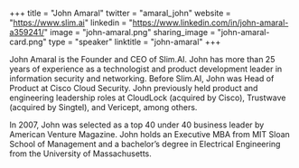 +++
title = "John Amaral"
twitter = "amaral_john"
website = "https://www.slim.ai"
linkedin = "https://www.linkedin.com/in/john-amaral-a359241/"
image = "john-amaral.png"
sharing_image = "john-amaral-card.png"
type = "speaker"
linktitle = "john-amaral"
+++

John Amaral is the Founder and CEO of Slim.AI. John has more than 25 years of experience as a technologist and product development leader in information security and networking. Before Slim.AI, John was Head of Product at Cisco Cloud Security. John previously held product and engineering leadership roles at CloudLock (acquired by Cisco), Trustwave (acquired by Singtel), and Vericept, among others.

In 2007, John was selected as a top 40 under 40 business leader by American Venture Magazine. John holds an Executive MBA from MIT Sloan School of Management and a bachelor’s degree in Electrical Engineering from the University of Massachusetts.